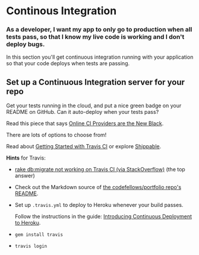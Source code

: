 # Continous Integration

### As a developer, I want my app to only go to production when all tests pass, so that I know my live code is working and I don't deploy bugs.

In this section you'll get continuous integration running with your application so that your code deploys when tests are passing.

## Set up a Continuous Integration server for your repo

Get your tests running in the cloud, and put a nice green badge on your README on GitHub. Can it auto-deploy when your tests pass?

Read this piece that says [Online CI Providers are the New Black](http://jolicode.com/blog/online-ci-providers-are-the-new-black
).

There are lots of options to choose from!

Read about [Getting Started with Travis CI](http://about.travis-ci.org/docs/user/getting-started/) or explore [Shippable](http://www.shippable.com/).

**Hints** for Travis:

* [rake db:migrate not working on Travis CI (via StackOverflow)](http://stackoverflow.com/questions/10591599/rake-dbmigraion-not-working-on-travis-ci-build) (the top answer)

* Check out the Markdown source of [the codefellows/portfolio repo's README](https://github.com/codefellows/portfolio/tree/chapter-4).

* Set up `.travis.yml` to deploy to Heroku whenever your build passes.

  Follow the instructions in the guide:
[Introducing Continuous Deployment to Heroku](http://about.travis-ci.org/blog/2013-07-09-introducing-continuous-deployment-to-heroku/).

* `gem install travis`

* `travis login`

